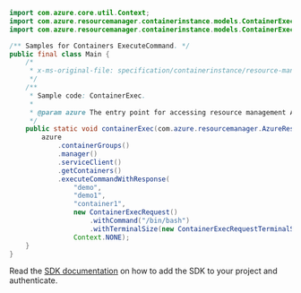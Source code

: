```java
import com.azure.core.util.Context;
import com.azure.resourcemanager.containerinstance.models.ContainerExecRequest;
import com.azure.resourcemanager.containerinstance.models.ContainerExecRequestTerminalSize;

/** Samples for Containers ExecuteCommand. */
public final class Main {
    /*
     * x-ms-original-file: specification/containerinstance/resource-manager/Microsoft.ContainerInstance/stable/2021-10-01/examples/ContainerExec.json
     */
    /**
     * Sample code: ContainerExec.
     *
     * @param azure The entry point for accessing resource management APIs in Azure.
     */
    public static void containerExec(com.azure.resourcemanager.AzureResourceManager azure) {
        azure
            .containerGroups()
            .manager()
            .serviceClient()
            .getContainers()
            .executeCommandWithResponse(
                "demo",
                "demo1",
                "container1",
                new ContainerExecRequest()
                    .withCommand("/bin/bash")
                    .withTerminalSize(new ContainerExecRequestTerminalSize().withRows(12).withCols(12)),
                Context.NONE);
    }
}
```

Read the [SDK documentation](https://github.com/Azure/azure-sdk-for-java/blob/azure-resourcemanager_2.15.0/sdk/resourcemanager/azure-resourcemanager/README.md) on how to add the SDK to your project and authenticate.
